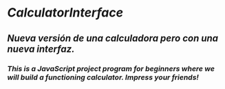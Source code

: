 # **_CalculatorInterface_**

## **_Nueva versión de una calculadora pero con una nueva interfaz._**

### _This is a JavaScript project program for beginners where we will build a functioning calculator. Impress your friends!_

